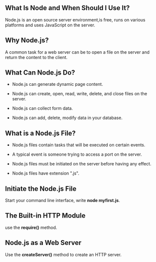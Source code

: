 ## What Is Node and When Should I Use It?

Node.js is an open source server environment,is free, runs on various platforms and uses JavaScript on the server.

## Why Node.js?

A common task for a web server can be to open a file on the server and return the content to the client.

## What Can Node.js Do?

* Node.js can generate dynamic page content.

* Node.js can create, open, read, write, delete, and close files on the server.

* Node.js can collect form data.

* Node.js can add, delete, modify data in your database.

## What is a Node.js File?

* Node.js files contain tasks that will be executed on certain events.
* A typical event is someone trying to access a port on the server.

* Node.js files must be initiated on the server before having any effect.

* Node.js files have extension ".js".

## Initiate the Node.js File

Start your command line interface, write **node myfirst.js**.

## The Built-in HTTP Module

use the **require()** method.

## Node.js as a Web Server

Use the **createServer()** method to create an HTTP server.



